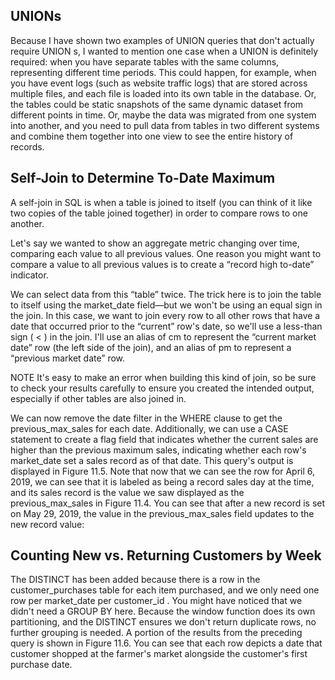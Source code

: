 ## UNIONs

Because I have shown two examples of UNION queries that don't actually require UNION s, I wanted to mention one case when a UNION is definitely required: when you have separate tables with the same columns, representing different time periods. This could happen, for example, when you have event logs (such as website traffic logs) that are stored across multiple files, and each file is loaded into its own table in the database. Or, the tables could be static snapshots of the same dynamic dataset from different points in time. Or, maybe the data was migrated from one system into another, and you need to pull data from tables in two different systems and combine them together into one view to see the entire history of records.

## Self-Join to Determine To-Date Maximum
A self-join in SQL is when a table is joined to itself (you can think of it like two copies of the table joined together) in order to compare rows to one another.

Let's say we wanted to show an aggregate metric changing over time, comparing each value to all previous values. One reason you might want to compare a value to all previous values is to create a “record high to-date” indicator.

We can select data from this “table” twice. The trick here is to join the table to itself using the market_date field—but we won't be using an equal sign in the join. In this case, we want to join every row to all other rows that have a date that occurred prior to the “current” row's date, so we'll use a less-than sign ( < ) in the join. I'll use an alias of cm to represent the “current market date” row (the left side of the join), and an alias of pm to represent a “previous market date” row.

NOTE
It's easy to make an error when building this kind of join, so be sure to check your results carefully to ensure you created the intended output, especially if other tables are also joined in.

We can now remove the date filter in the WHERE clause to get the previous_max_sales for each date. Additionally, we can use a CASE statement to create a flag field that indicates whether the current sales are higher than the previous maximum sales, indicating whether each row's market_date set a sales record as of that date. This query's output is displayed in Figure 11.5. Note that now that we can see the row for April 6, 2019, we can see that it is labeled as being a record sales day at the time, and its sales record is the value we saw displayed as the previous_max_sales in Figure 11.4. You can see that after a new record is set on May 29, 2019, the value in the previous_max_sales field updates to the new record value:

## Counting New vs. Returning Customers by Week

The DISTINCT has been added because there is a row in the customer_purchases table for each item purchased, and we only need one row per market_date per customer_id . You might have noticed that we didn't need a GROUP BY here. Because the window function does its own partitioning, and the DISTINCT ensures we don't return duplicate rows, no further grouping is needed. A portion of the results from the preceding query is shown in Figure 11.6. You can see that each row depicts a date that customer shopped at the farmer's market alongside the customer's first purchase date.
